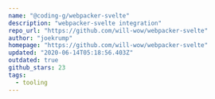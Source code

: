 ```yaml
---
name: "@coding-g/webpacker-svelte"
description: "webpacker-svelte integration"
repo_url: "https://github.com/will-wow/webpacker-svelte"
author: "joekrump"
homepage: "https://github.com/will-wow/webpacker-svelte"
updated: "2020-06-14T05:18:56.403Z"
outdated: true
github_stars: 23
tags: 
  - tooling
---
```

